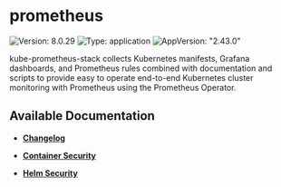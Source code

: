 # prometheus

![Version: 8.0.29](https://img.shields.io/badge/Version-8.0.29-informational?style=flat-square) ![Type: application](https://img.shields.io/badge/Type-application-informational?style=flat-square) ![AppVersion: "2.43.0"](https://img.shields.io/badge/AppVersion-"2.43.0"-informational?style=flat-square)

kube-prometheus-stack collects Kubernetes manifests, Grafana dashboards, and Prometheus rules combined with documentation and scripts to provide easy to operate end-to-end Kubernetes cluster monitoring with Prometheus using the Prometheus Operator.

## Available Documentation

- [**Changelog**](CHANGELOG)

- [**Container Security**](container-security)

- [**Helm Security**](helm-security)

